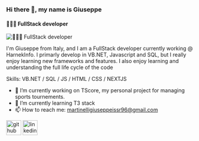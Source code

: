 ### Hi there 👋, my name is Giuseppe
#### 👨🏻‍💻 FullStack developer
![👨🏻‍💻 FullStack developer](https://arturssmirnovs.github.io/github-profile-readme-generator/images/banner.png)

I'm Giuseppe from Italy, and I am a FullStack developer currently working @ HarnekInfo. 
I primarly develop in VB.NET, Javascript and SQL, but I really enjoy learning new frameworks and features.
I also enjoy learning and understanding the full life cycle of the code 

Skills: VB.NET / SQL / JS / HTML / CSS / NEXTJS

- 🔭 I’m currently working on TScore, my personal project for managing sports tournements. 
- 🌱 I’m currently learning T3 stack 
- 📫 How to reach me: martinelligiuseppeissr96@gmail.com 


[<img src='https://cdn.jsdelivr.net/npm/simple-icons@3.0.1/icons/github.svg' alt='github' height='40'>](https://github.com/gmartinelli96)  [<img src='https://cdn.jsdelivr.net/npm/simple-icons@3.0.1/icons/linkedin.svg' alt='linkedin' height='40'>](https://www.linkedin.com/in/giuseppe-martinelli/)  

